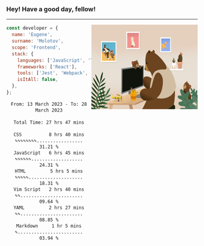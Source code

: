 ### Hey! Have a good day, fellow!
---
<img align='right' alt='GIF' vertical-align='center' src='./src/giphy.gif' width='280px' height='222px'/>

```javascript
const developer = {
  name: 'Eugene',
  surname: 'Molotov',
  scope: 'Frontend',
  stack: {
    languages: ['JavaScript', 'TypeScript'],
    frameworks: ['React'],
    tools: ['Jest', 'Webpack', 'Sass'],
    isItAll: false,
  },
};
```

<div align="center">
<!--START_SECTION:waka-->

```text
From: 13 March 2023 - To: 28 March 2023

Total Time: 27 hrs 47 mins

CSS          8 hrs 40 mins   ✎✎✎✎✎✎✎✎.................   31.21 %
JavaScript   6 hrs 45 mins   ✎✎✎✎✎✎...................   24.31 %
HTML         5 hrs 5 mins    ✎✎✎✎✎....................   18.31 %
Vim Script   2 hrs 40 mins   ✎✎.......................   09.64 %
YAML         2 hrs 27 mins   ✎✎.......................   08.85 %
Markdown     1 hr 5 mins     ✎........................   03.94 %
```

<!--END_SECTION:waka-->

